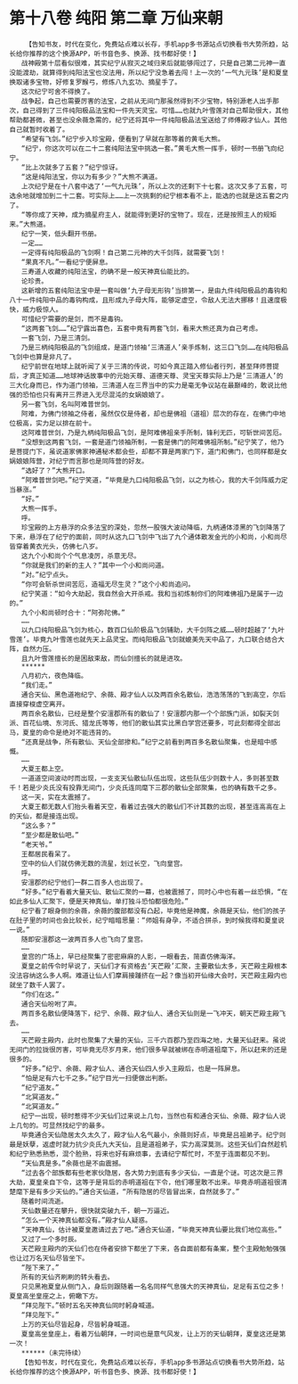 # 第十八卷 纯阳 第二章 万仙来朝
        【告知书友，时代在变化，免费站点难以长存，手机app多书源站点切换看书大势所趋，站长给你推荐的这个换源APP，听书音色多、换源、找书都好使！】
       战神殿第十层看似很难，其实纪宁从寂灭之域归来后就能够闯过了，只是自己第二元神一直没能渡劫，就算得到纯阳法宝也没法用，所以纪宁没急着去闯！上一次的‘一气九元珠’是和夏皇换取诸多宝物，好修复罗睺弓，修炼八九玄功、摘星手了。
       这次纪宁可舍不得换了。
       战争起，自己也需要厉害的法宝，之前从无间门那虽然得到不少宝物，特别源老人出手那次，自己得到了三件纯阳极品法宝和一件先天灵宝。可惜……也就九叶雪莲对自己帮助很大，其他帮助都甚微，甚至也没余薇急需的，纪宁还将其中一件纯阳极品法宝送给了师傅殿才仙人。其他自己就暂时收着了。
       “希望有飞剑。”纪宁步入珍宝殿，便看到了早就在那等着的黄毛大熊。
       “纪宁，你这次可以在二十二套纯阳法宝中挑选一套。”黄毛大熊一挥手，顿时一书册飞向纪宁。
       “比上次就多了五套？”纪宁惊讶。
       “这是纯阳法宝，你以为有多少？”大熊不满道。
       上次纪宁是在十八套中选了‘一气九元珠’，所以上次的还剩下十七套。这次又多了五套，可选余地就增加到二十二套。可实际上……上一次挑剩的纪宁根本看不上，能选的也就是这五套之内了。
       “等你成了天神，成为摘星府主人，就能得到更好的宝物了。现在，还是按照主人的规矩来。”大熊道。
       纪宁一笑，低头翻开书册。
       一定……
       一定得有纯阳极品的飞剑啊！自己第二元神的大千剑阵，就需要飞剑！
       “果真不凡。”一看纪宁便屏息。
       三寿道人收藏的纯阳法宝，的确不是一般天神真仙能比的。
       论珍贵。
       这新增的五套纯阳法宝中是一套叫做‘九子母无形钩’当排第一，是由九件纯阳极品的毒钩和八十一件纯阳中品的毒钩构成，且形成九子母大阵，能够定虚空，令敌人无法大挪移！且速度极快，威力极惊人。
       可惜纪宁需要的是剑，而不是毒钩。
       “这两套飞剑……”纪宁露出喜色，五套中竟有两套飞剑，看来大熊还真为自己考虑。
       一套飞剑，乃是三清剑。
       乃是三柄纯阳极品的飞剑组成，是道门领袖‘三清道人’亲手炼制，这三口飞剑……在纯阳极品飞剑中也算是非凡了。
       纪宁前世在地球上就听闻了关于三清的传说，可如今真正踏入修仙者行列，甚至拜师菩提后，才真正知道……地球神话故事中的元始天尊、道德天尊、灵宝天尊实际上乃是‘三清道人’的三大化身而已，作为道门领袖，三清道人在三界当中的实力是毫无争议站在最巅峰的，敢说比他强的恐怕也只有离开三界进入无尽混沌的女娲娘娘了。
       另一套飞剑，名叫阿难普世剑。
       阿难，为佛门领袖之侍者，虽然仅仅是侍者，却也是佛祖（道祖）层次的存在，在佛门中地位极高，实力足以排在前十。
       这阿难普世剑，乃是九柄纯阳极品飞剑，是阿难佛祖亲手所制，锋利无匹，可斩世间苦厄。
       “没想到这两套飞剑，一套是道门领袖所制，一套是佛门的阿难佛祖所制。”纪宁笑了，他乃是菩提门下，虽说道家佛家神通秘术都会些，却都不算是两家门下，道门和佛门，也同样都是女娲娘娘阵营，对纪宁而言那也是同阵营的好友。
       “选好了？”大熊开口。
       “阿难普世剑吧。”纪宁笑道，“毕竟是九口纯阳极品飞剑，以之为核心，我的大千剑阵威力定当暴涨。”
       “好。”
       大熊一挥手。
       呼。
       珍宝殿的上方悬浮的众多法宝的深处，忽然一股强大波动降临，九柄通体漆黑的飞剑降落了下来，悬浮在了纪宁的面前，同时从这九口飞剑中飞出了九个通体散发金光的小和尚，小和尚尽皆穿着黄衣光头，仿佛七八岁。
       这九个小和尚个个气息凌厉，杀意无尽。
       “你就是我们的新的主人？”其中一个小和尚问道。
       “对。”纪宁点头。
       “你可会斩杀世间苦厄，造福无尽生灵？”这个小和尚追问。
       纪宁笑道：“如今大劫起，我自然会大开杀戒。我和当初炼制你们的阿难佛祖乃是属于一边的。”
       九个小和尚顿时合十：“阿弥陀佛。”
       ……
       以九口纯阳极品飞剑为核心，数百口仙阶极品飞剑辅助，大千剑阵之威……顿时超越了‘九叶雪莲’。毕竟九叶雪莲也就先天上品灵宝。而纯阳极品飞剑就媲美先天中品了，九口联合结合大阵，自然力压。
       且九叶雪莲擅长的是困敌束敌，而仙剑擅长的就是进攻。
       ******
       八月初六，夜色降临。
       “我们走。”
       通合天仙、黑色道袍纪宁、余薇、殿才仙人以及两百余名散仙，浩浩荡荡的飞到高空，尔后直接穿梭虚空离开。
       两百余名散仙，已经是整个安澶郡所有的散仙了！安澶郡内那一个个部族门派，如裂天剑派、百花仙境、东河氏、猎龙氏等等，他们的散仙其实比黑白学宫还要多，可此刻都得全部出马，夏皇的命令是绝对不能违背的。
       “还真是战争，所有散仙、天仙全部掺和。”纪宁之前看到两百多名散仙聚集，也是暗中感慨。
       ……
       大夏王都上空。
       一道道空间波动时而出现，一支支天仙散仙队伍出现，这些队伍少则数十人，多则甚至数千！若是少炎氏没有投靠无间门，少炎氏连同麾下三郡的散仙全部聚集，也的确有数千之多。
       这一天，实在太震撼了。
       大夏王都无数人们抬头看着天空，看着过去强大的散仙们不计其数的出现，甚至连高高在上的天仙，都是接连出现。
       “这么多？”
       “至少都是散仙吧。”
       “老天爷。”
       王都居民看呆了。
       空中的仙人们就仿佛无数的流星，划过长空，飞向皇宫。
       呼。
       安澶郡的纪宁他们一群二百多人也出现了。
       “好多。”纪宁看着大量天仙、散仙汇聚的一幕，也被震撼了，同时心中也有着一丝恐惧，“在如此多仙人汇聚下，便是天神真仙，单打独斗恐怕都很危险。”
       纪宁看了眼身侧的余薇，余薇的腹部都没有凸起，毕竟他是神魔，余薇是天仙，他们的孩子在肚子里的时间也会比较长，纪宁暗暗思量：“师姐有身孕，不适合拼杀，到时候我得和夏皇说一说。”
       随即安澶郡这一波两百多人也飞向了皇宫。
       ……
       皇宫的广场上，早已经聚集了密密麻麻的人影，一眼看去，简直仿佛海洋。
       夏皇之前传令时早说了，天仙们才有资格去‘天芒殿’汇聚，主要散仙太多，天芒殿主殿根本没法容纳这么多人啊。难道让仙人们摩肩接踵挤在一起？像当初开仙缘大会时，天芒殿主殿内也就坐了数千人罢了。
       “你们在这。”
       通合天仙吩咐了声。
       两百多名散仙便降落下，纪宁、余薇、殿才仙人、通合天仙则是一飞冲天，朝天芒殿主殿飞去。
       ……
       天芒殿主殿内，此时也聚集了大量的天仙，三千六百郡乃至四海之地，大量天仙赶来。虽说无间门的拉拢很厉害，可毕竟无尽岁月来，他们很多早就被绑在赤明道祖麾下，所以赶来的还是很多的。
       “好多。”纪宁、余薇、殿才仙人、通合天仙四人步入主殿后，也是一阵屏息。
       “怕是足有六七千之多。”纪宁目光一扫便做出判断。
       “纪宁道友。”
       “北冥道友。”
       “北冥道友。”
       纪宁一出现，顿时惹得不少天仙们过来说上几句，当然也有和通合天仙、余薇、殿才仙人说上几句的。可显然找纪宁的最多。
       毕竟通合天仙隐居太久太久了，殿才仙人名气最小，余薇则好点，毕竟是吕祖弟子。纪宁则最是妖孽，返虚时就力抗少炎氏九大天仙，且是道祖弟子，实力高深莫测。这些天仙们自然趁机和纪宁熟悉熟悉，混个脸熟，将来也好有麻烦事，去请纪宁帮忙时，不至于连面都见不到。
       “天仙真是多。”余薇也是不由震撼。
       “过去各个部族都有些老家伙隐居，各大势力到底有多少天仙，一直是个谜。可这次是三界大劫，夏皇亲自下令，这等于是背后的赤明道祖在下令，他们哪里敢不出来。毕竟赤明道祖很清楚麾下是有多少天仙的。”通合天仙道，“所有隐居的尽皆冒出来，自然就多了。”
       随着时间流逝。
       天仙数量还在攀升，很快就突破九千，朝一万逼近。
       “怎么一个天神真仙都没有。”殿才仙人疑惑。
       “天神真仙，估计被夏皇邀请过去了吧。”通合天仙道，“毕竟天神真仙要比我们地位高些。”
       又过了一个多时辰。
       天芒殿主殿内的天仙们也在侍者安排下都坐了下来，各自面前都有条案，整个主殿勉勉强强也让过万名天仙尽皆坐下。
       “陛下来了。”
       所有的天仙齐刷刷的转头看去。
       只见黑袍夏皇从侧门入，身后则跟随着一名名同样气息强大的天神真仙，足足有五位之多！夏皇高坐皇座之上，俯瞰下方。
       “拜见陛下。”顿时五名天神真仙同时躬身喊道。
       “拜见陛下。”
       上万的天仙尽皆起身，尽皆躬身喊道。
       夏皇高坐皇座上，看着万仙朝拜，一时间也是意气风发，让上万的天仙朝拜，夏皇这还是第一次！
       ******（未完待续）
       【告知书友，时代在变化，免费站点难以长存，手机app多书源站点切换看书大势所趋，站长给你推荐的这个换源APP，听书音色多、换源、找书都好使！】